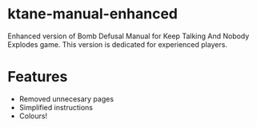 # ktane-manual-enhanced
Enhanced version of Bomb Defusal Manual for Keep Talking And Nobody Explodes game.
This version is dedicated for experienced players.

# Features
* Removed unnecesary pages
* Simplified instructions
* Colours!
